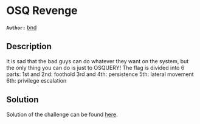 # OSQ Revenge

**`Author:`** [bnd](https://www.linkedin.com/in/anesbendaoud/)

## Description
It is sad that the bad guys can do whatever they want on the system, but the only thing you can do is just to OSQUERY!
The flag is divided into 6 parts:
    1st and 2nd: foothold
    3rd and 4th: persistence
    5th: lateral movement
    6th: privilege escalation

## Solution
Solution of the challenge can be found [here](solution/).
